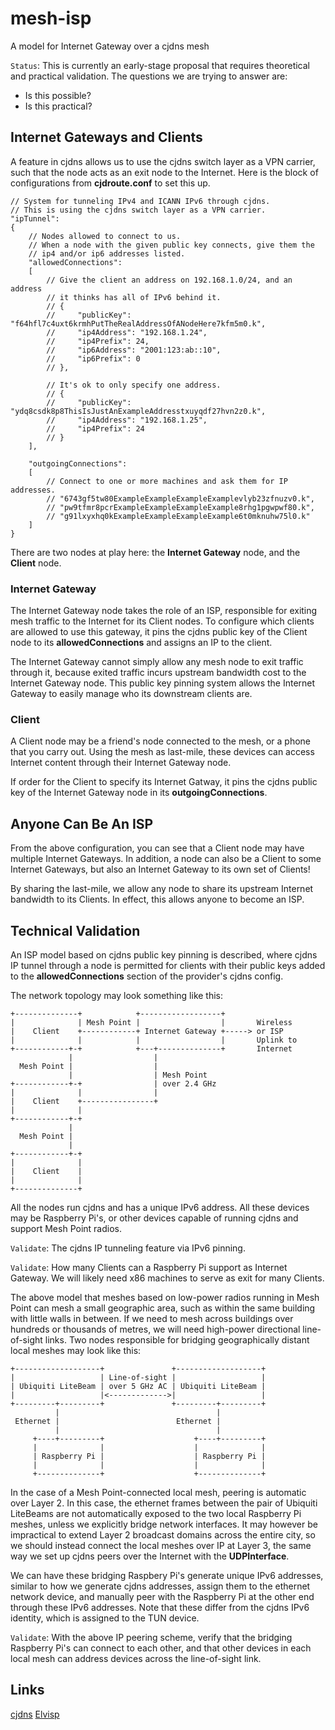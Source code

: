 # mesh-isp
A model for Internet Gateway over a cjdns mesh

`Status`: This is currently an early-stage proposal that requires theoretical and practical validation. The questions we are trying to answer are:

* Is this possible?
* Is this practical?

## Internet Gateways and Clients

A feature in cjdns allows us to use the cjdns switch layer as a VPN carrier, such that the node acts as an exit node to the Internet. Here is the block of configurations from **cjdroute.conf** to set this up.

```
// System for tunneling IPv4 and ICANN IPv6 through cjdns.
// This is using the cjdns switch layer as a VPN carrier.
"ipTunnel":
{
    // Nodes allowed to connect to us.
    // When a node with the given public key connects, give them the
    // ip4 and/or ip6 addresses listed.
    "allowedConnections":
    [
        // Give the client an address on 192.168.1.0/24, and an address
        // it thinks has all of IPv6 behind it.
        // {
        //     "publicKey": "f64hfl7c4uxt6krmhPutTheRealAddressOfANodeHere7kfm5m0.k",
        //     "ip4Address": "192.168.1.24",
        //     "ip4Prefix": 24,
        //     "ip6Address": "2001:123:ab::10",
        //     "ip6Prefix": 0
        // },

        // It's ok to only specify one address.
        // {
        //     "publicKey": "ydq8csdk8p8ThisIsJustAnExampleAddresstxuyqdf27hvn2z0.k",
        //     "ip4Address": "192.168.1.25",
        //     "ip4Prefix": 24
        // }
    ],

    "outgoingConnections":
    [
        // Connect to one or more machines and ask them for IP addresses.
        // "6743gf5tw80ExampleExampleExampleExamplevlyb23zfnuzv0.k",
        // "pw9tfmr8pcrExampleExampleExampleExample8rhg1pgwpwf80.k",
        // "g91lxyxhq0kExampleExampleExampleExample6t0mknuhw75l0.k"
    ]
}
```

There are two nodes at play here: the **Internet Gateway** node, and the **Client** node.

### Internet Gateway

The Internet Gateway node takes the role of an ISP, responsible for exiting mesh traffic to the Internet for its Client nodes. To configure which clients are allowed to use this gateway, it pins the cjdns public key of the Client node to its **allowedConnections** and assigns an IP to the client.

The Internet Gateway cannot simply allow any mesh node to exit traffic through it, because exited traffic incurs upstream bandwidth cost to the Internet Gateway node. This public key pinning system allows the Internet Gateway to easily manage who its downstream clients are.

### Client

A Client node may be a friend's node connected to the mesh, or a phone that you carry out. Using the mesh as last-mile, these devices can access Internet content through their Internet Gateway node.

If order for the Client to specify its Internet Gatway, it pins the cjdns public key of the Internet Gateway node in its **outgoingConnections**.

## Anyone Can Be An ISP

From the above configuration, you can see that a Client node may have multiple Internet Gateways. In addition, a node can also be a Client to some Internet Gateways, but also an Internet Gateway to its own set of Clients!

By sharing the last-mile, we allow any node to share its upstream Internet bandwidth to its Clients. In effect, this allows anyone to become an ISP.

## Technical Validation

An ISP model based on cjdns public key pinning is described, where cjdns IP tunnel through a node is permitted for clients with their public keys added to the **allowedConnections** section of the provider's cjdns config.

The network topology may look something like this:

```
+--------------+            +------------------+
|              | Mesh Point |                  |       Wireless
|    Client    +------------+ Internet Gateway +-----> or ISP
|              |            |                  |       Uplink to
+------------+-+            +---+--------------+       Internet
             |                  |
  Mesh Point |                  |
             |                  | Mesh Point
+------------+-+                | over 2.4 GHz
|              |                |
|    Client    +----------------+
|              |
+------------+-+
             |
  Mesh Point |
             |
+------------+-+
|              |
|    Client    |
|              |
+--------------+
```

All the nodes run cjdns and has a unique IPv6 address. All these devices may be Raspberry Pi's, or other devices capable of running cjdns and support Mesh Point radios.

`Validate`: The cjdns IP tunneling feature via IPv6 pinning.

`Validate`: How many Clients can a Raspberry Pi support as Internet Gateway. We will likely need x86 machines to serve as exit for many Clients.

The above model that meshes based on low-power radios running in Mesh Point can mesh a small geographic area, such as within the same building with little walls in between. If we need to mesh across buildings over hundreds or thousands of metres, we will need high-power directional line-of-sight links. Two nodes responsible for bridging geographically distant local meshes may look like this:

```
+-------------------+               +-------------------+
|                   | Line-of-sight |                   |
| Ubiquiti LiteBeam | over 5 GHz AC | Ubiquiti LiteBeam |
|                   |<------------->|                   |
+---------+---------+               +---------+---------+
          |                                   |
 Ethernet |                          Ethernet |
          |                                   |
     +----+---------+                    +----+---------+
     |              |                    |              |
     | Raspberry Pi |                    | Raspberry Pi |
     |              |                    |              |
     +--------------+                    +--------------+
```

In the case of a Mesh Point-connected local mesh, peering is automatic over Layer 2. In this case, the ethernet frames between the pair of Ubiquiti LiteBeams are not automatically exposed to the two local Raspberry Pi meshes, unless we explicitly bridge network interfaces. It may however be impractical to extend Layer 2 broadcast domains across the entire city, so we should instead connect the local meshes over IP at Layer 3, the same way we set up cjdns peers over the Internet with the **UDPInterface**.

We can have these bridging Raspbery Pi's generate unique IPv6 addresses, similar to how we generate cjdns addresses, assign them to the ethernet network device, and manually peer with the Raspberry Pi at the other end through these IPv6 addresses. Note that these differ from the cjdns IPv6 identity, which is assigned to the TUN device.

`Validate`: With the above IP peering scheme, verify that the bridging Raspberry Pi's can connect to each other, and that other devices in each local mesh can address devices across the line-of-sight link.

## Links

[cjdns](https://github.com/cjdelisle/cjdns)
[Elvisp](https://github.com/willeponken/elvisp)
